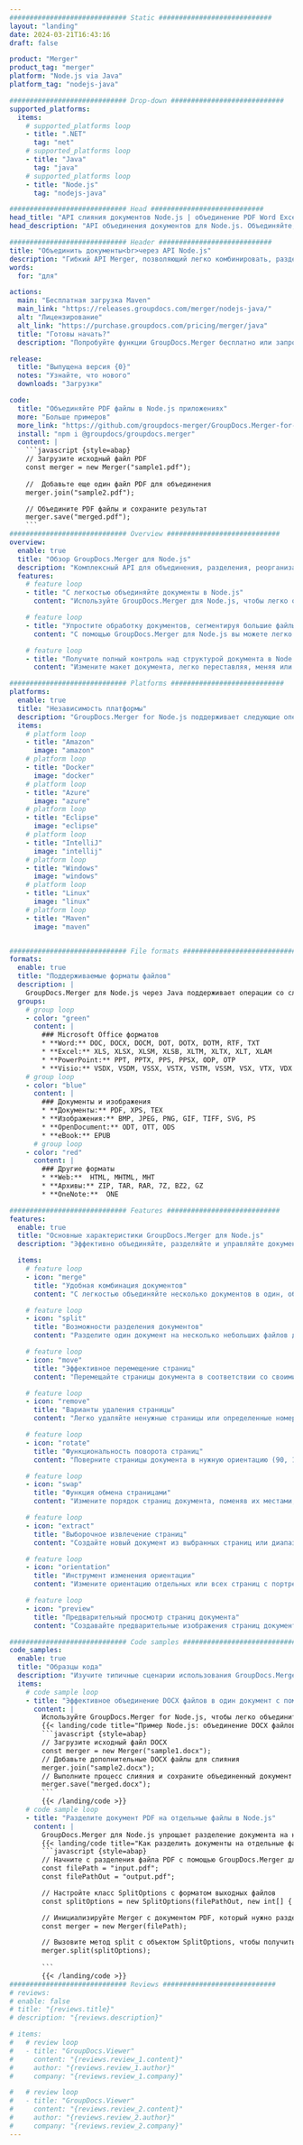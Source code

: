 ```yaml
---
############################# Static ############################
layout: "landing"
date: 2024-03-21T16:43:16
draft: false

product: "Merger"
product_tag: "merger"
platform: "Node.js via Java"
platform_tag: "nodejs-java"

############################# Drop-down ############################
supported_platforms:
  items:
    # supported_platforms loop
    - title: ".NET"
      tag: "net"
    # supported_platforms loop
    - title: "Java"
      tag: "java"
    # supported_platforms loop
    - title: "Node.js"
      tag: "nodejs-java"

############################# Head ############################
head_title: "API слияния документов Node.js | объединение PDF Word Excel"
head_description: "API объединения документов для Node.js. Объединяйте, разделяйте, меняйте местами, изменяйте порядок и удаляйте страницы форматов PDF, Microsoft Word, Excel, презентации Visio, XPS и EPUB."

############################# Header ############################
title: "Объединить документы<br>через API Node.js"
description: "Гибкий API Merger, позволяющий легко комбинировать, разделять или изменять PDF и офисные документы"
words:
  for: "для"

actions:
  main: "Бесплатная загрузка Maven"
  main_link: "https://releases.groupdocs.com/merger/nodejs-java/"
  alt: "Лицензирование"
  alt_link: "https://purchase.groupdocs.com/pricing/merger/java"
  title: "Готовы начать?"
  description: "Попробуйте функции GroupDocs.Merger бесплатно или запросите лицензию"

release:
  title: "Выпущена версия {0}"
  notes: "Узнайте, что нового"
  downloads: "Загрузки"

code:
  title: "Объединяйте PDF файлы в Node.js приложениях"
  more: "Больше примеров"
  more_link: "https://github.com/groupdocs-merger/GroupDocs.Merger-for-Node.js-via-Java"
  install: "npm i @groupdocs/groupdocs.merger"
  content: |
    ```javascript {style=abap}   
    // Загрузите исходный файл PDF
    const merger = new Merger("sample1.pdf");
    
    //  Добавьте еще один файл PDF для объединения
    merger.join("sample2.pdf");

    // Объедините PDF файлы и сохраните результат
    merger.save("merged.pdf");
    ```
############################# Overview ############################
overview:
  enable: true
  title: "Обзор GroupDocs.Merger для Node.js"
  description: "Комплексный API для объединения, разделения, реорганизации и уточнения документов, слайдов и диаграмм в приложениях Node.js."
  features:
    # feature loop
    - title: "С легкостью объединяйте документы в Node.js"
      content: "Используйте GroupDocs.Merger для Node.js, чтобы легко объединить PDF и документы Office в единый файл. Эта библиотека расширяет поддержку широкого спектра форматов, обеспечивая беспрепятственную интеграцию и объединение различных типов файлов, тем самым улучшая процесс управления документами в приложениях Node.js."

    # feature loop
    - title: "Упростите обработку документов, сегментируя большие файлы"
      content: "С помощью GroupDocs.Merger для Node.js вы можете легко разделить большие файлы PDF или Office на более удобные для управления части. Адаптируйте документы, разделяя их на определенные страницы, диапазоны или отдельные страницы, чтобы улучшить организацию и эффективность документооборота."

    # feature loop
    - title: "Получите полный контроль над структурой документа в Node.js"
      content: "Измените макет документа, легко переставляя, меняя или удаляя страницы с помощью GroupDocs.Merger for Node.js. Адаптируйте документы в соответствии с уникальными потребностями, обеспечивая непревзойденную гибкость при создании собственной конфигурации файлов."

############################# Platforms ############################
platforms:
  enable: true
  title: "Независимость платформы"
  description: "GroupDocs.Merger for Node.js поддерживает следующие операционные системы, фреймворки и менеджеры пакетов"
  items:
    # platform loop
    - title: "Amazon"
      image: "amazon"
    # platform loop
    - title: "Docker"
      image: "docker"
    # platform loop
    - title: "Azure"
      image: "azure"
    # platform loop
    - title: "Eclipse"
      image: "eclipse"
    # platform loop
    - title: "IntelliJ"
      image: "intellij"
    # platform loop
    - title: "Windows"
      image: "windows"
    # platform loop
    - title: "Linux"
      image: "linux"
    # platform loop
    - title: "Maven"
      image: "maven"


############################# File formats ############################
formats:
  enable: true
  title: "Поддерживаемые форматы файлов"
  description: |
    GroupDocs.Merger для Node.js через Java поддерживает операции со следующими [форматами файлов](https://docs.groupdocs.com/merger/nodejs-java/supported-document-formats/).
  groups:
    # group loop
    - color: "green"
      content: |
        ### Microsoft Office форматов
        * **Word:** DOC, DOCX, DOCM, DOT, DOTX, DOTM, RTF, TXT
        * **Excel:** XLS, XLSX, XLSM, XLSB, XLTM, XLTX, XLT, XLAM
        * **PowerPoint:** PPT, PPTX, PPS, PPSX, ODP, OTP
        * **Visio:** VSDX, VSDM, VSSX, VSTX, VSTM, VSSM, VSX, VTX, VDX
    # group loop
    - color: "blue"
      content: |
        ### Документы и изображения
        * **Документы:** PDF, XPS, TEX
        * **Изображения:** BMP, JPEG, PNG, GIF, TIFF, SVG, PS
        * **OpenDocument:** ODT, OTT, ODS
        * **eBook:** EPUB
      # group loop
    - color: "red"
      content: |
        ### Другие форматы
        * **Web:**  HTML, MHTML, MHT
        * **Архивы:** ZIP, TAR, RAR, 7Z, BZ2, GZ
        * **OneNote:**  ONE

############################# Features ############################
features:
  enable: true
  title: "Основные характеристики GroupDocs.Merger для Node.js"
  description: "Эффективно объединяйте, разделяйте и управляйте документами в форматах PDF и Office с помощью GroupDocs.Merger в среде Node.js."

  items:
    # feature loop
    - icon: "merge"
      title: "Удобная комбинация документов"
      content: "С легкостью объединяйте несколько документов в один, объединяя определенные страницы или диапазоны различных файлов, используя GroupDocs.Merger for Node.js."

    # feature loop
    - icon: "split"
      title: "Возможности разделения документов"
      content: "Разделите один документ на несколько небольших файлов для лучшего управления и организации, используя комплексную функцию разделения GroupDocs.Merger для Node.js."

    # feature loop
    - icon: "move"
      title: "Эффективное перемещение страниц"
      content: "Перемещайте страницы документа в соответствии со своими требованиями с помощью интуитивно понятной функции MovePage в среде Node.js."

    # feature loop
    - icon: "remove"
      title: "Варианты удаления страницы"
      content: "Легко удаляйте ненужные страницы или определенные номера страниц с помощью функции RemovePages GroupDocs.Merger, разработанной для Node.js."

    # feature loop
    - icon: "rotate"
      title: "Функциональность поворота страниц"
      content: "Поверните страницы документа в нужную ориентацию (90, 180 или 270 градусов) с помощью простой операции RotatePages."

    # feature loop
    - icon: "swap"
      title: "Функция обмена страницами"
      content: "Измените порядок страниц документа, поменяв их местами, и создайте реорганизованный документ с помощью функции SwapPages."

    # feature loop
    - icon: "extract"
      title: "Выборочное извлечение страниц"
      content: "Создайте новый документ из выбранных страниц или диапазонов страниц, извлекая только необходимое содержимое с помощью GroupDocs.Merger for Node.js."

    # feature loop
    - icon: "orientation"
      title: "Инструмент изменения ориентации"
      content: "Измените ориентацию отдельных или всех страниц с портретной на альбомную или наоборот, используя функцию ChangeOrientation в своих проектах Node.js."

    # feature loop
    - icon: "preview"
      title: "Предварительный просмотр страниц документа"
      content: "Создавайте предварительные изображения страниц документов, чтобы лучше понять их содержимое и структуру, используя функцию PreviewPages в Node.js."

############################# Code samples ############################
code_samples:
  enable: true
  title: "Образцы кода"
  description: "Изучите типичные сценарии использования GroupDocs.Merger, адаптированные к средам Node.js. Эти примеры демонстрируют эффективность и простоту объединения документов с помощью GroupDocs.Merger для Node.js."
  items:
    # code sample loop
    - title: "Эффективное объединение DOCX файлов в один документ с помощью Node.js"
      content: |
        Используйте GroupDocs.Merger for Node.js, чтобы легко объединить несколько файлов DOCX в один всеобъемлющий документ. Используйте нашу функцию [Объединить Word документы](https://docs.groupdocs.com/merger/nodejs-java/merge/word/) для эффективного объединения файлов, улучшения управления документами и повышения производительности. Ниже приведен фрагмент кода Node.js, который поможет вам в процессе объединения документов:
        {{< landing/code title="Пример Node.js: объединение DOCX файлов">}}
        ```javascript {style=abap}   
        // Загрузите исходный файл DOCX
        const merger = new Merger("sample1.docx");
        // Добавьте дополнительные DOCX файлы для слияния
        merger.join("sample2.docx");
        // Выполните процесс слияния и сохраните объединенный документ
        merger.save("merged.docx");
        ```
        {{< /landing/code >}}
    # code sample loop
    - title: "Разделите документ PDF на отдельные файлы в Node.js"
      content: |
        GroupDocs.Merger для Node.js упрощает разделение документа на несколько файлов. Наша функция [Разделить документ](https://docs.groupdocs.com/merger/nodejs-java/split-document/) позволяет эффективно управлять отдельными разделами из больших PDF документов и извлекать их из них, повышая эффективность обработки документов. Эта функция поддерживает разделение документов по диапазону страниц, начальным и конечным страницам, нечетным/четным номерам страниц и другим критериям.
        {{< landing/code title="Как разделить документы на отдельные файлы с помощью Node.js">}}
        ```javascript {style=abap}   
        // Начните с разделения файла PDF с помощью GroupDocs.Merger для API Node.js
        const filePath = "input.pdf";
        const filePathOut = "output.pdf";

        // Настройте класс SplitOptions с форматом выходных файлов
        const splitOptions = new SplitOptions(filePathOut, new int[] { 3, 6, 8 });

        // Инициализируйте Merger с документом PDF, который нужно разделить
        const merger = new Merger(filePath);

        // Вызовите метод split с объектом SplitOptions, чтобы получить результирующие документы
        merger.split(splitOptions);
  
        ```
        {{< /landing/code >}}
############################# Reviews ############################
# reviews:
# enable: false
# title: "{reviews.title}"
# description: "{reviews.description}"

# items:
#   # review loop
#   - title: "GroupDocs.Viewer"
#     content: "{reviews.review_1.content}"
#     author: "{reviews.review_1.author}"
#     company: "{reviews.review_1.company}"

#   # review loop
#   - title: "GroupDocs.Viewer"
#     content: "{reviews.review_2.content}"
#     author: "{reviews.review_2.author}"
#     company: "{reviews.review_2.company}"
---
```

